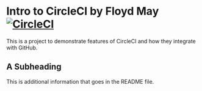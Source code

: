 # Intro to CircleCI by Floyd May [![CircleCI](https://circleci.com/gh/juju20ac/circleci-intro.svg?style=svg)](https://circleci.com/gh/juju20ac/circleci-intro)

This is a project to demonstrate features of CircleCI and how they integrate with GitHub.

## A Subheading

This is additional information that goes in the README file.

